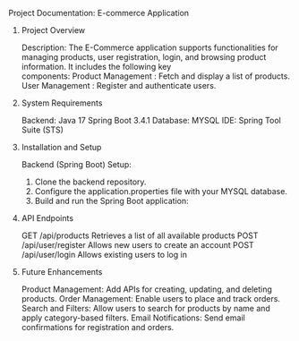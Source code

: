 Project Documentation: E-commerce Application

1. Project Overview

    Description: The E-Commerce application supports functionalities for managing products, user registration, login, and browsing product information. It includes the following key     
     components:
       Product Management : Fetch and display a list of products.
       User Management : Register and authenticate users.

3. System Requirements

    Backend:
      Java 17
      Spring Boot 3.4.1
    Database:
      MYSQL
    IDE:
      Spring Tool Suite (STS)

4. Installation and Setup

    Backend (Spring Boot) Setup:
      1. Clone the backend repository.
      2. Configure the application.properties file with your MYSQL database.
      3. Build and run the Spring Boot application:


5. API Endpoints

    GET  /api/products	Retrieves a list of all available products
    POST  /api/user/register	Allows new users to create an account
    POST  /api/user/login	Allows existing users to log in


5. Future Enhancements

    Product Management: Add APIs for creating, updating, and deleting products.
    Order Management: Enable users to place and track orders.
    Search and Filters: Allow users to search for products by name and apply category-based filters.
    Email Notifications: Send email confirmations for registration and orders.

